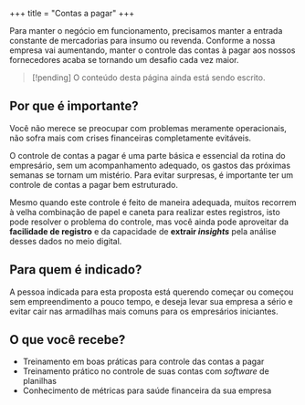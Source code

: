 +++
title = "Contas a pagar"
+++

Para manter o negócio em funcionamento, precisamos manter a entrada constante de
mercadorias para insumo ou revenda. Conforme a nossa empresa vai aumentando, manter o
controle das contas à pagar aos nossos fornecedores acaba se tornando um desafio cada
vez maior.

<!--more-->

> [!pending] O conteúdo desta página ainda está sendo escrito.

## Por que é importante?

Você não merece se preocupar com problemas meramente operacionais, não sofra mais com
crises financeiras completamente evitáveis.

O controle de contas a pagar é uma parte básica e essencial da rotina do empresário, sem
um acompanhamento adequado, os gastos das próximas semanas se tornam um mistério. Para
evitar surpresas, é importante ter um controle de contas a pagar bem estruturado.

Mesmo quando este controle é feito de maneira adequada, muitos recorrem à velha
combinação de papel e caneta para realizar estes registros, isto pode resolver o
problema do controle, mas você ainda pode aproveitar da **facilidade de registro** e da
capacidade de **extrair _insights_** pela análise desses dados no meio digital.

## Para quem é indicado?

A pessoa indicada para esta proposta está querendo começar ou começou sem empreendimento
a pouco tempo, e deseja levar sua empresa a sério e evitar cair nas armadilhas mais
comuns para os empresários iniciantes.

## O que você recebe?

- Treinamento em boas práticas para controle das contas a pagar
- Treinamento prático no controle de suas contas com _software_ de planilhas
- Conhecimento de métricas para saúde financeira da sua empresa

